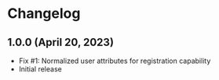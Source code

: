 Changelog
=========

1.0.0 (April 20, 2023)
----------------------
- Fix #1: Normalized user attributes for registration capability
- Initial release
